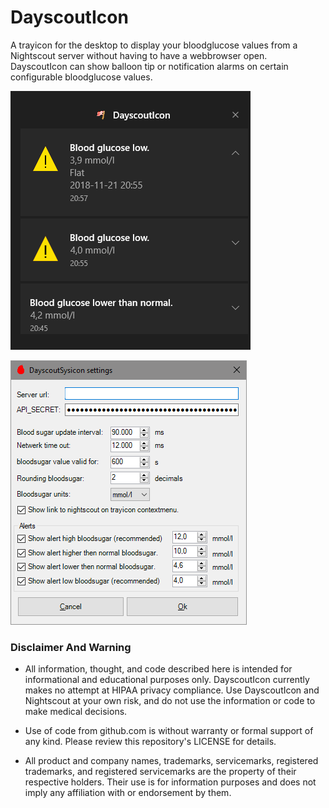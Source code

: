 # DayscoutIcon

A trayicon for the desktop to display your bloodglucose values from a Nightscout server 
without having to have a webbrowser open. DayscoutIcon can show balloon tip or notification alarms
 on certain configurable bloodglucose values.

![notificationbar](/screenshots/noticationbar.png?raw=true "DayscoutIcon notifications in notifications bar")


![settings](/screenshots/settings.png?raw=true "DayscoutIcon settings window")

### Disclaimer And Warning

* All information, thought, and code described here is intended for informational and educational purposes only. DayscoutIcon currently makes no attempt at HIPAA privacy compliance. Use DayscoutIcon and Nightscout at your own risk, and do not use the information or code to make medical decisions.

* Use of code from github.com is without warranty or formal support of any kind. Please review this repository's LICENSE for details.

* All product and company names, trademarks, servicemarks, registered trademarks, and registered servicemarks are the property of their respective holders. Their use is for information purposes and does not imply any affiliation with or endorsement by them.

